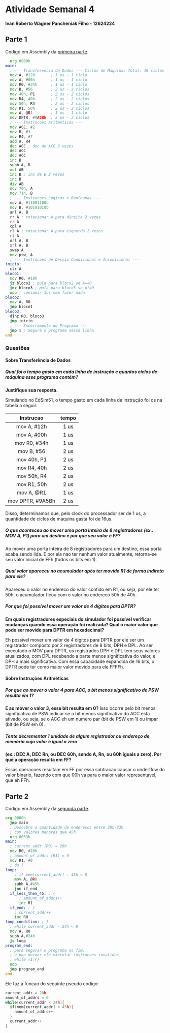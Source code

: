 # Atividade Semanal 4

**Ivan Roberto Wagner Pancheniak Filho - 12624224**

## Parte 1
Codigo em Assembly da [primeira parte](1.asm).
```asm
  org 0000h
main:
  ; --- Transferencia de Dados --- Ciclos de Maquinas Total: 16 ciclos
  mov A, #12h       ; 1 us - 1 ciclo
  mov A, #00h       ; 1 us - 1 ciclo
  mov R0, #34h      ; 1 us - 1 ciclo
  mov B, #56        ; 2 us - 2 ciclos
  mov 40h, P1       ; 2 us - 2 ciclos
  mov R4, 40h       ; 2 us - 2 ciclos
  mov 50h, R4       ; 2 us - 2 ciclos
  mov R1, 50h       ; 2 us - 2 ciclos
  mov A, @R1        ; 1 us - 1 ciclo
  mov DPTR, #9A5Bh  ; 2 us - 2 ciclos
  ; --- Instrucoes Aritmeticas ---
  mov ACC, #2
  mov B, #3
  mov R4, #7
  add A, R4
  dec ACC ; dec de ACC 3 vezes
  dec ACC
  dec ACC
  inc B
  subb A, B
  mul AB
  inc B ; inc de B 2 vezes
  inc B
  div AB
  mov 70h, A
  mov 71h, B
  ; --- Instrucoes Logicas e Booleanas ---
  mov A, #11001100b
  mov B, #10101010b
  anl A, B
  rr A ; rotacionar A para direita 2 vezes
  rr A
  cpl A
  rl A ; rotacionar A para esquerda 2 vezes
  rl A
  orl A, B
  xrl A, B
  swap A
  mov psw, A
  ; --- Instrucoes de Desvio Condicional e Incodicional ---
inicio:
  clr A
bloco1:
  mov R0, #10h
  jz bloco2 ; pula para bloco2 se A==0
  jnz bloco3 ; pula para bloco3 se A!=0
  nop ; consumir 1us sem fazer nada
bloco2:
  mov A, R0
  jmp bloco1
bloco3:
  djnz R0, bloco3
  jmp inicio
  ; --- Encerramento do Programa ---
  jmp $ ; Segura o programa nessa linha
end
```
### Questões

#### Sobre Transferência de Dados

##### Qual foi o tempo gasto em cada linha de instrução e quantos ciclos de máquina esse programa contém?
**Justifique sua resposta.**

Simulando no EdSim51, o tempo gasto em cada linha de instrução foi os na tabela a seguir:

|    Instrucao      | tempo|
|:-----------------:|:----:|
| mov A, #12h       | 1 us |
| mov A, #00h       | 1 us |
| mov R0, #34h      | 1 us |
| mov B, #56        | 2 us |
| mov 40h, P1       | 2 us |
| mov R4, 40h       | 2 us |
| mov 50h, R4       | 2 us |
| mov R1, 50h       | 2 us |
| mov A, @R1        | 1 us |
| mov DPTR, #9A5Bh  | 2 us |

Disso, determinamos que, pelo clock do processador ser de 1 us, 
a quantidade de ciclos de maquina gasta foi de 16us.

##### O que aconteceu ao mover uma porta inteira de 8 registradores (ex.: MOV A, P1) para um destino e por que seu valor é FF?

Ao mover uma porta inteira de 8 registradores para um destino, essa porta acaba sendo lida.
E por ela nao ter nenhum valor atualmente, retorna-se seu valor inicial de FFh (todos os bits em 1).

##### Qual valor apareceu no acumulador após ter movido R1 de forma indireta para ele?

Apareceu o valor no endereco do valor contido em R1, ou seja, por ele ter 50h,
o acumulador ficou com o valor no endereco 50h de 40h.

##### Por que foi possível mover um valor de 4 dígitos para DPTR?
**Em quais registradores especiais do simulador foi possível verificar mudanças quando
essa operação foi realizada? Qual o maior valor que pode ser movido para DPTR em hexadecimal?**

Eh possivel mover um valor de 4 digitos para DPTR por ele ser um registrador composto por 2 registradores de 8 bits,
DPH e DPL. Ao ser executado o MOV para DPTR, os registrados DPH e DPL tem seus valores atualizados, com DPL recebendo a 
parte menos significativa do valor, e DPH a mais significativa. Com essa capacidade expandida de 16 bits, o DPTR pode 
ter como maior valor movido para ele FFFFh.

#### Sobre Instruções Aritméticas

##### Por que ao mover o valor 4 para ACC, o bit menos significativo de PSW resulta em 1?
**E ao mover o valor 3, esse bit resulta em 0?**
Isso ocorre pelo bit menos significativo de PSW indicar se o bit menos significativo do ACC esta ativado,
ou seja, se o ACC eh um numero par (bit de PSW em 1) ou impar (bit de PSW em 0).

##### Tente decrementar 1 unidade de algum registrador ou endereço de memória cujo valor é igual a zero
**(ex.: DEC A, DEC Rn, ou DEC 60h, sendo A, Rn, ou 60h iguais a zero). Por que a operação resulta em FF?**

Essas operacoes resultam em FF por essa subtracao causar o underflow do valor binario, fazendo com que 00h
va para o maior valor representavel, que eh FFh.

## Parte 2
Codigo em Assembly da [segunda parte](2.asm).
```asm
org 0000h
  jmp main
  ; Descobre a quantidade de enderecos entre 20h-23h 
  ; com valores menores que 45h
  org 0033h
main:
  ; current_addr (R0) = 20h
  mov R0, #20h
  ; amount_of_addrs (R1) = 0
  mov R1, #0
  ; do {
loop:
    ; if mem[current_addr] - 45h < 0
    mov A, @R0
    subb A,#45h
    jnc if_end 
  if_less_then_45: ; {
      ; amount_of_addrs++
      inc R1
  if_end: ; }
    ; current_addr++
    inc R0
loop_condition: ; }
  ; while current_addr - 24h < 0
  mov A, R0
  subb A,#24h
  jc loop
program_end:
  ; para segurar o programa no fim,
  ; e nao deixar ele executar instrucoes invalidas
  ; while (1){}
  nop
  jmp program_end
end
```

Ele faz a funcao do seguinte pseudo codigo:
```C
current_addr = 20h
amount_of_addrs = 0
while(current_addr < 24h){
  if(mem[current_addr] < 45h){
    amount_of_addrs++
  }
  current_addr++
}
```
